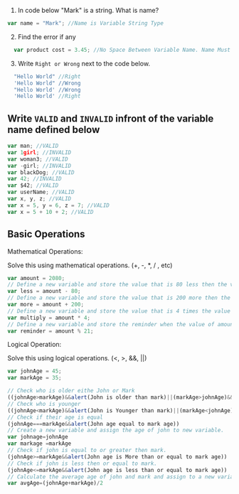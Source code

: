 1. In code below "Mark" is a string. What is name?

```js
var name = "Mark"; //Name is Variable String Type
```

2. Find the error if any

```js
  var product cost = 3.45; //No Space Between Variable Name. Name Must be product_cost or productCost
```

3. Write `Right or Wrong` next to the code below.

```js
  "Hello World" //Right
  'Hello World" //Wrong
  "Hello World' //Wrong
  'Hello World' //Right
```

## Write `VALID` and `INVALID` infront of the variable name defined below

```js
var man; //VALID
var 1girl; //INVALID
var woman3; //VALID
var -girl; //INVALID
var blackDog; //VALID
var 42; //INVALID
var $42; //VALID
var userName; //VALID
var x, y, z; //VALID
var x = 5, y = 6, z = 7; //VALID
var x = 5 + 10 + 2; //VALID
```

## Basic Operations

Mathematical Operations:

Solve this using mathematical operations. (+, -, \*, / , etc)

```js
var amount = 2080;
// Define a new variable and store the value that is 80 less then the value of amount.
var less = amount - 80;
// Define a new variable and store the value that is 200 more then the value of amount.
var more = amount + 200;
// Define a new variable and store the value that is 4 times the value of amount.
var multiply = amount * 4;
// Define a new variable and store the reminder when the value of amount is  divided by 21.
var reminder = amount % 21;
```

Logical Operation:

Solve this using logical operations. (<, >, &&, ||)

```js
var johnAge = 45;
var markAge = 35;

// Check who is older eithe John or Mark
((johnAge>markAge)&&alert(John is older than mark)||(markAge>johnAge)&&alert(Mark is older than John.))
// Check who is younger
((johnAge<markAge)&&alert(John is Younger than mark)||(markAge<johnAge)&&alert(Mark is Younger than John.))
// Check if their age is equal
(johnAge===markAge&&alert(John age equal to mark age))
// Create a new variable and assign the age of john to new variable.
var johnage=johnAge
var markage =markAge
// Check if john is equal to or greater then mark.
(johnAge>=markAge&&alert(John age is More than or equal to mark age))
// Check if john is less then or equal to mark.
(johnAge<=markAge&&alert(John age is less than or equal to mark age))
// Calculate the average age of john and mark and assign to a new variable.
var avgAge=(johnAge+markAge)/2
```
